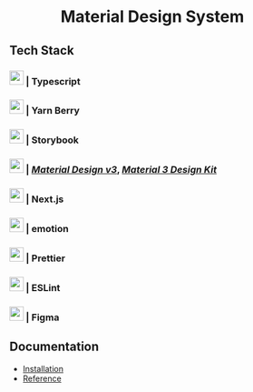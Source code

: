 <h1 align="center">Material Design System</h1>

## **Tech Stack**

### <img height="25" src="https://www.typescriptlang.org/favicon-32x32.png"> | Typescript

### <img height="25" src="https://avatars.githubusercontent.com/u/22247014?s=200&v=4" /> | Yarn Berry

### <img height="25" src="https://avatars.githubusercontent.com/u/22632046?s=200&v=4"> | Storybook

### <img height="25" src="https://m3.material.io/static/assets/m3-favicon.ico"> | [_Material Design v3_](https://m3.material.io/), [_Material 3 Design Kit_](https://www.figma.com/community/file/1035203688168086460)

### <img height="25" src="https://camo.githubusercontent.com/f21f1fa29dfe5e1d0772b0efe2f43eca2f6dc14f2fede8d9cbef4a3a8210c91d/68747470733a2f2f6173736574732e76657263656c2e636f6d2f696d6167652f75706c6f61642f76313636323133303535392f6e6578746a732f49636f6e5f6c696768745f6261636b67726f756e642e706e67"> | Next.js

### <img height="25" src="https://avatars.githubusercontent.com/u/31557565?s=200&v=4"> | emotion

### <img height="25" src="https://avatars.githubusercontent.com/u/25822731?s=200&v=4"> | Prettier

### <img height="25" src="https://avatars.githubusercontent.com/u/6019716?s=200&v=4"> | ESLint

### <img height="25" src="https://avatars.githubusercontent.com/u/5155369?s=200&v=4"> | Figma

## **Documentation**

- [Installation](./docs/Installation.md)
- [Reference](./docs/Reference.md)
